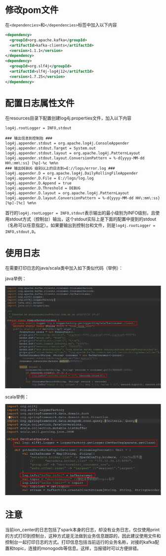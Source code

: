 # 修改pom文件

在`<dependencies>`和`</dependencies>`标签中加入以下内容

```xml
<dependency>
  <groupId>org.apache.kafka</groupId>
  <artifactId>kafka-clients</artifactId>
  <version>1.1.1</version>
</dependency>
<dependency>
  <groupId>org.slf4j</groupId>
  <artifactId>slf4j-log4j12</artifactId>
  <version>1.7.25</version>
</dependency>
```

# 配置日志属性文件

在resources目录下配置创建log4j.properties文件，加入以下内容

```properties
log4j.rootLogger = INFO,stdout

### 输出信息到控制抬 ###
log4j.appender.stdout = org.apache.log4j.ConsoleAppender
log4j.appender.stdout.Target = System.out
log4j.appender.stdout.layout = org.apache.log4j.PatternLayout
log4j.appender.stdout.layout.ConversionPattern = %-d{yyyy-MM-dd HH\:mm\:ss} [%p]-%c %m%n
### 输出DEBUG 级别以上的日志到=E://logs/error.log ###
log4j.appender.D = org.apache.log4j.DailyRollingFileAppender
log4j.appender.D.File = E://logs/log.log
log4j.appender.D.Append = true
log4j.appender.D.Threshold = DEBUG
log4j.appender.D.layout = org.apache.log4j.PatternLayout
log4j.appender.D.layout.ConversionPattern = %-d{yyyy-MM-dd HH\:mm\:ss} [%p]-[%c] %m%n
```

首行的`log4j.rootLogger = INFO,stdout`表示输出的最小级别为INFO级别，且使用stdout方式（控制台）输出，这个stdout实际上是下面的配置中提到的stdout（名称可以任意指定）。如果要输出到控制台和文件，则是`log4j.rootLogger = INFO,stdout,D`。

# 使用日志

在需要打印日志的java/scala类中加入如下类似代码（举例）：

java举例：

![1535420755462](assets/1535420755462.png)

scala举例：

![1535420848766](assets/1535420848766.png)

# 注意

当前ion_center的日志包括了spark本身的日志，却没有业务日志，仅仅使用print的方式打印到控制台，这种方式是无法做到业务信息跟踪的，因此建议使用文件和控制台一起打印日志的方式。打印信息包括当前运行的业务名称，对接的kafka配置和topic，连接的monogodb等信息。这样，当报错时可以方便排错。